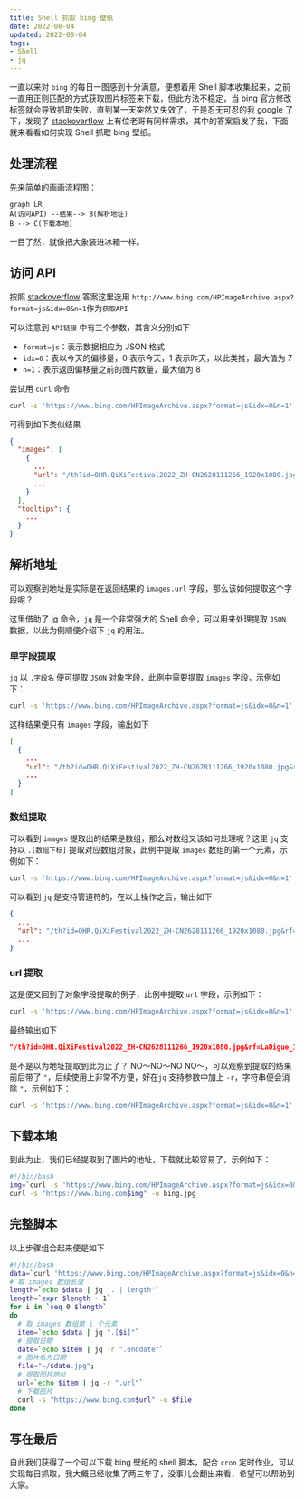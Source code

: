 ```yaml
---
title: Shell 抓取 bing 壁纸
date: 2022-08-04
updated: 2022-08-04
tags:
- Shell
- jq
---
```


一直以来对 `bing` 的每日一图感到十分满意，便想着用 Shell 脚本收集起来，之前一直用正则匹配的方式获取图片标签来下载，但此方法不稳定，当 bing 官方修改标签就会导致抓取失败，直到某一天突然又失效了，于是忍无可忍的我 google 了下，发现了 [stackoverflow](https://stackoverflow.com/questions/10639914/is-there-a-way-to-get-bings-photo-of-the-day) 上有位老哥有同样需求，其中的答案启发了我，下面就来看看如何实现 Shell 抓取 bing 壁纸。

<!-- more -->

## 处理流程

先来简单的画画流程图：

```mermaid
graph LR
A(访问API) --结果--> B(解析地址)
B --> C(下载本地)
```

一目了然，就像把大象装进冰箱一样。

## 访问 API

按照 [stackoverflow](https://stackoverflow.com/questions/10639914/is-there-a-way-to-get-bings-photo-of-the-day) 答案这里选用 `http://www.bing.com/HPImageArchive.aspx?format=js&idx=0&n=1`作为`获取API`

可以注意到 `API链接` 中有三个参数，其含义分别如下

- `format=js`：表示数据相应为 JSON 格式
- `idx=0`：表以今天的偏移量，0 表示今天，1 表示昨天，以此类推，最大值为 7
- `n=1`：表示返回偏移量之前的图片数量，最大值为 8

尝试用 `curl` 命令

```bash 
curl -s 'https://www.bing.com/HPImageArchive.aspx?format=js&idx=0&n=1'
```

可得到如下类似结果

```json
{
  "images": [
    {
      ...
      "url": "/th?id=OHR.QiXiFestival2022_ZH-CN2628111266_1920x1080.jpg&rf=LaDigue_1920x1080.jpg&pid=hp",
      ...
    }
  ],
  "tooltips": {
    ...
  }
}
```

## 解析地址

可以观察到地址是实际是在返回结果的 `images.url` 字段，那么该如何提取这个字段呢？

这里借助了 [jq](https://stedolan.github.io/jq/) 命令，`jq` 是一个非常强大的 Shell 命令，可以用来处理提取 `JSON` 数据，以此为例顺便介绍下 `jq` 的用法。

### 单字段提取

`jq` 以 `.字段名` 便可提取 `JSON` 对象字段，此例中需要提取 `images` 字段，示例如下：

```bash
curl -s 'https://www.bing.com/HPImageArchive.aspx?format=js&idx=0&n=1' | jq '.images
```

这样结果便只有 `images` 字段，输出如下

```json
[
  {
    ...
    "url": "/th?id=OHR.QiXiFestival2022_ZH-CN2628111266_1920x1080.jpg&rf=LaDigue_1920x1080.jpg&pid=hp",
    ...
  }
]
```

### 数组提取

可以看到 `images` 提取出的结果是数组，那么对数组又该如何处理呢？这里 `jq` 支持以 `.[数组下标]` 提取对应数组对象，此例中提取 `images` 数组的第一个元素，示例如下：

```bash
curl -s 'https://www.bing.com/HPImageArchive.aspx?format=js&idx=0&n=1' | jq '.images | .[0]'
```

可以看到 `jq` 是支持管道符的，在以上操作之后，输出如下

```json
{
  ...
  "url": "/th?id=OHR.QiXiFestival2022_ZH-CN2628111266_1920x1080.jpg&rf=LaDigue_1920x1080.jpg&pid=hp"
  ...
}
```

### url 提取

这是便又回到了对象字段提取的例子，此例中提取 `url` 字段，示例如下：

```bash
curl -s 'https://www.bing.com/HPImageArchive.aspx?format=js&idx=0&n=1' | jq '.images| .[0] | .url'
```

最终输出如下

```json
"/th?id=OHR.QiXiFestival2022_ZH-CN2628111266_1920x1080.jpg&rf=LaDigue_1920x1080.jpg&pid=hp"
```

是不是以为地址提取到此为止了？ NO～NO～NO NO～，可以观察到提取的结果前后带了 `"`，后续使用上非常不方便，好在`jq` 支持参数中加上 `-r`，字符串便会消除 `"`，示例如下：

```bash
curl -s 'https://www.bing.com/HPImageArchive.aspx?format=js&idx=0&n=1' | jq -r '.images| .[0] | .url'
```

## 下载本地

到此为止，我们已经提取到了图片的地址，下载就比较容易了，示例如下：

```bash
#!/bin/bash
img=`curl -s 'https://www.bing.com/HPImageArchive.aspx?format=js&idx=0&n=1' | jq -r '.images| .[0] | .url'`
curl -s "https://www.bing.com$img" -o bing.jpg
```

## 完整脚本

以上步骤组合起来便是如下

```bash
#!/bin/bash
data=`curl 'https://www.bing.com/HPImageArchive.aspx?format=js&idx=0&n=1' | jq '.images'`
# 取 images 数组长度
length=`echo $data | jq '. | length'`
length=`expr $length - 1`
for i in `seq 0 $length`
do
  # 取 images 数组第 i 个元素
  item=`echo $data | jq ".[$i]"`
  # 提取日期
  date=`echo $item | jq -r ".enddate"`
  # 图片名为日期
  file="~/$date.jpg";
  # 提取图片地址
  url=`echo $item | jq -r ".url"` 
  # 下载图片
  curl -s "https://www.bing.com$url" -o $file
done
```

## 写在最后

自此我们获得了一个可以下载 bing 壁纸的 shell 脚本，配合 `cron` 定时作业，可以实现每日抓取，我大概已经收集了两三年了，没事儿会翻出来看，希望可以帮助到大家。